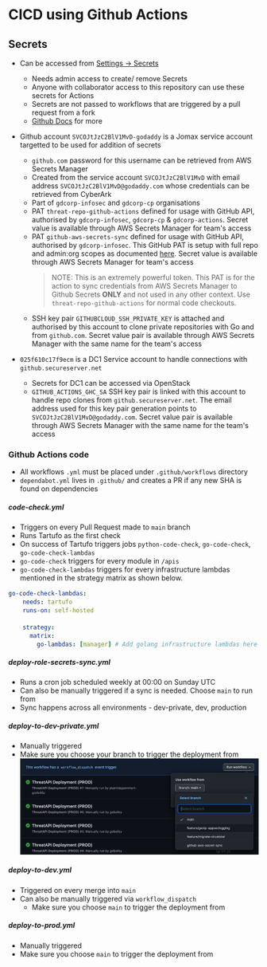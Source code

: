 # CICD using Github Actions

## Secrets
- Can be accessed from [Settings -> Secrets](https://github.com/gdcorp-infosec/threat-api/settings/secrets/actions)
    - Needs admin access to create/ remove Secrets
    - Anyone with collaborator access to this repository can use these secrets for Actions
    - Secrets are not passed to workflows that are triggered by a pull request from a fork
    - [Github Docs](https://docs.github.com/en/actions/reference/encrypted-secrets) for more

- Github account `SVCOJtJzC2BlV1MvD-godaddy` is a Jomax service account targetted to be used for addition of secrets
    - `github.com` password for this username can be retrieved from AWS Secrets Manager
    - Created from the service account `SVCOJtJzC2BlV1MvD` with email address `SVCOJtJzC2BlV1MvD@godaddy.com` whose credentials can be retrieved from CyberArk
    - Part of `gdcorp-infosec` and `gdcorp-cp` organisations
    - PAT `threat-repo-github-actions` defined for usage with GitHub API, authorised by  `gdcorp-infosec`, `gdcorp-cp` & `gdcorp-actions`. Secret value is available through AWS Secrets Manager for team's access
    - PAT `github-aws-secrets-sync` defined for usage with GitHub API, authorised by  `gdcorp-infosec`. This GitHub PAT is setup with full repo and admin:org scopes as documented [here](https://github.com/gdcorp-actions/update-cloud-service-credentials#environment). Secret value is available through AWS Secrets Manager for team's access
      >NOTE: This is an extremely powerful token. This PAT is for the action to sync credentials from AWS Secrets Manager to Github Secrets **ONLY** and not used in any other context. Use `threat-repo-github-actions` for normal code checkouts.
    - SSH key pair `GITHUBCLOUD_SSH_PRIVATE_KEY` is attached and authorised by this account to clone private repositories with Go and from `github.com`. Secret value pair is available through AWS Secrets Manager with the same name for the team's access

- `025f610c17f9ecm` is a DC1 Service account to handle connections with `github.secureserver.net`
    - Secrets for DC1 can be accessed via OpenStack
    - `GITHUB_ACTIONS_GHC_SA` SSH key pair is linked with this account to handle repo clones from `github.secureserver.net`. The email address used for this key pair generation points to `SVCOJtJzC2BlV1MvD@godaddy.com`. Secret value pair is available through AWS Secrets Manager with the same name for the team's access


### Github Actions code
- All workflows `.yml` must be placed under `.github/workflows` directory
- `dependabot.yml` lives in `.github/` and creates a PR if any new SHA is found on dependencies

##### code-check.yml
- Triggers on every Pull Request made to `main` branch
- Runs Tartufo as the first check
- On success of Tartufo triggers jobs `python-code-check`,  `go-code-check`, `go-code-check-lambdas`
- `go-code-check` triggers for every module in `/apis`
- `go-code-check-lambdas` triggers for every infrastructure lambdas mentioned in the strategy matrix as shown below.

```yaml
go-code-check-lambdas:
    needs: tartufo
    runs-on: self-hosted

    strategy:
      matrix:
        go-lambdas: [manager] # Add golang infrastructure lambdas here
```

##### deploy-role-secrets-sync.yml
- Runs a cron job scheduled weekly at 00:00 on Sunday UTC
- Can also be manually triggered if a sync is needed. Choose `main` to run from
- Sync happens across all environments - dev-private, dev, production

##### deploy-to-dev-private.yml
- Manually triggered
- Make sure you choose your branch to trigger the deployment from
  ![workflow_dispatch](./diagrams/workflow_dispatch.png)

##### deploy-to-dev.yml
- Triggered on every merge into `main`
- Can also be manually triggered via `workflow_dispatch`
  - Make sure you choose `main` to trigger the deployment from

##### deploy-to-prod.yml
- Manually triggered
- Make sure you choose `main` to trigger the deployment from
